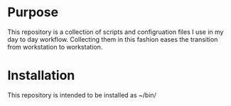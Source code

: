 Purpose
=======
This repository is a collection of scripts and configruation files I use in my day to day workflow. Collecting them in this fashion eases the transition from workstation to workstation.

Installation
============
This repository is intended to be installed as ~/bin/
